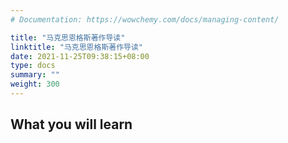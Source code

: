 ```yaml
---
# Documentation: https://wowchemy.com/docs/managing-content/

title: "马克思恩格斯著作导读"
linktitle: "马克思恩格斯著作导读"
date: 2021-11-25T09:38:15+08:00
type: docs
summary: ""
weight: 300
---
```


<!--more-->

## What you will learn

